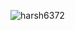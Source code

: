 <p><img align="center" src="https://github-readme-stats.vercel.app/api/top-langs?username=harsh6372&theme=dark&show_icons=true&locale=en&layout=compact" alt="harsh6372" /></p>

